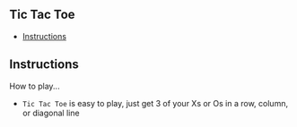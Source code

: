 ## Tic Tac Toe

- [Instructions](#instructions)

## Instructions

How to play...

* `Tic Tac Toe` is easy to play, just get 3 of your Xs or Os in a row, column, or diagonal line
